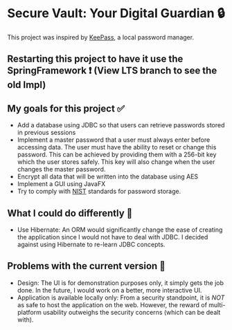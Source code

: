 # Secure Vault: Your Digital Guardian :lock: 

This project was inspired by [KeePass](https://keepass.info/), a local password manager. 


## Restarting this project to have it use the SpringFramework ❗ (View LTS branch to see the old Impl)





## My goals for this project :white_check_mark:
- Add a database using JDBC so that users can retrieve passwords stored in previous sessions
- Implement a master password that a user must always enter before accessing data. The user must have the ability to reset or change this password. This can be achieved by providing them with a 256-bit key which the user stores safely. This key will also change when the user changes the master password.
- Encrypt all data that will be written into the database using AES
- Implement a GUI using JavaFX 
- Try to comply with [NIST](https://www.auditboard.com/blog/nist-password-guidelines/#:~:text=NIST%20requires%20an%208%2Dcharacter%20minimum%20for%20passwords.) standards for password storage.

## What I could do differently :repeat_one: 
- Use Hibernate: An ORM would significantly change the ease of creating the application since I would not have to deal with JDBC. I decided against using Hibernate to re-learn JDBC concepts.

## Problems with the current version :thinking: 
- Design: The UI is for demonstration purposes only, it simply gets the job done. In the future, I would work on a better, more interactive UI. 
- Application is available locally only: From a security standpoint, it is *NOT* as safe to host the application on the web. However, the reward of multi-platform usability outweighs the security concerns (which can be dealt with). 



